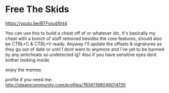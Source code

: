 # Free The Skids

https://youtu.be/BTFoiudXht4  
  
You can use this to build a cheat off of or whatever idc.  It's basically my cheat with a bunch of stuff removed besides the core features, should also be CTRL+C & CTRL+V ready. Anyway I'll update the offsets & signatures as they go out of date or until I dont want to anymore and i've yet to be banned by any anticheats so undetected ig? Also if you have sensitive eyes dont bother looking inside.
  
    
      
 enjoy the memes
  
    
   profile if you need me: http://steamcommunity.com/profiles/76561198046014135
